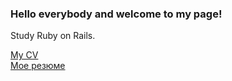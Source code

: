 ### Hello everybody and welcome to my page!

Study Ruby on Rails.

<a href="https://dack9.ru/en/cv_eng" title="CV" rel="noopener noreferrer" target="_blank">My CV</a><br/>
<a href="https://dack9.ru/en/cv_rus" title="Резюме" rel="noopener noreferrer" target="_blank">Мое резюме</a>
